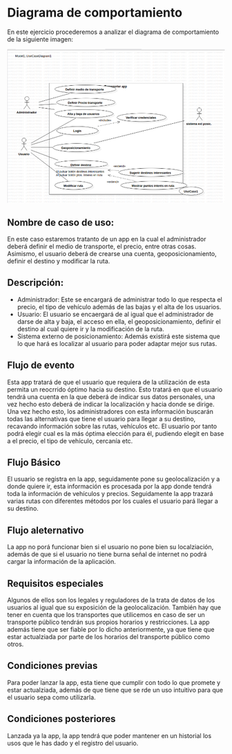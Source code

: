 # Diagrama de comportamiento

En este ejercicio procederemos a analizar el diagrama de comportamiento de la siguiente imagen: 

![Diagrama de comportamiento](image.png)

## **Nombre de caso de uso**: 
En este caso estaremos tratanto de un app en la cual el administrador deberá definir el medio de transporte, el precio, entre otras cosas. Asimismo, el usuario deberá de crearse una cuenta, geoposicionamiento, definir el destino y modificar la ruta.

## **Descripción**: 
- Administrador: Este se encargará de administrar todo lo que respecta el precio, el tipo de vehículo además de las bajas y el alta de los usuarios.
- Usuario: El usuario se encaergará de al igual que el administrador de darse de alta y baja, el acceso en ella, el geoposicionamiento, definir el destino al cual quiere ir y la modificación de la ruta.
- Sistema externo de posicionamiento: Además existirá este sistema que lo que hará es localizar al usuario para poder adaptar mejor sus rutas.

## **Flujo de evento**
Esta app tratará de que el usuario que requiera de la utilización de esta permita un reocrrido óptimo hacia su destino. Esto tratará en que el usuario tendrá una cuenta en la que deberá de indicar sus datos personales, una vez hecho esto deberá de indicar la localización y hacia donde se dirige. Una vez hecho esto, los administradores con esta información buscarán todas las alternativas que tiene el usuario para llegar a su destino, recavando información sobre las rutas, vehículos etc. El usuario por tanto podrá elegir cual es la más óptima elección para él, pudiendo elegit en base a el precio, el tipo de vehículo, cercanía etc. 

## **Flujo Básico**
El usuario se registra en la app, seguidamente pone su geolocalización y a donde quiere ir, esta información es procesada por la app donde tendrá toda la información de vehículos y precios. Seguidamente la app trazará varias rutas con diferentes métodos por los cuales el usuario pará llegar a su destino.

## **Flujo aleternativo** 
La app no porá funcionar bien si el usuario no pone bien su localziación, además de que si el usuario no tiene burna señal de internet no podrá cargar la información de la aplicación.

## **Requisitos especiales**
Algunos de ellos son los legales y reguladores de la trata de datos de los usuarios al igual que su exposición de la geolocalización. También hay que tener en cuenta que los transportes que utilicemos en caso de ser un transporte público tendrán sus propios horarios y restricciones. La app además tiene que ser fiable por lo dicho anteriormente, ya que tiene que estar actualziada por parte de los horarios del transporte público como otros.

## **Condiciones previas**
Para poder lanzar la app, esta tiene que cumplir con todo lo que promete y estar actualziada, además de que tiene que se rde un uso intuitivo para que el usuario sepa como utilizarla.

## **Condiciones posteriores**
Lanzada ya la app, la app tendrá que poder mantener en un historial los usos que le has dado y el registro del usuario.

